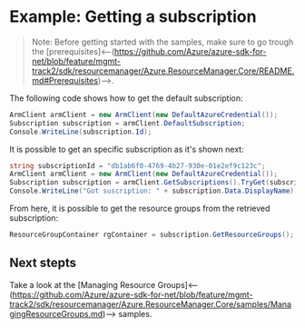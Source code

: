 # Example: Getting a subscription

>Note: Before getting started with the samples, make sure to go trough the [prerequisites]<--(https://github.com/Azure/azure-sdk-for-net/blob/feature/mgmt-track2/sdk/resourcemanager/Azure.ResourceManager.Core/README.md#Prerequisites)-->.

The following code shows how to get the default subscription:

```csharp
ArmClient armClient = new ArmClient(new DefaultAzureCredential());
Subscription subscription = armClient.DefaultSubscription;
Console.WriteLine(subscription.Id);
```

It is possible to get an specific subscription as it's shown next:

``` csharp
string subscriptionId = "db1ab6f0-4769-4b27-930e-01e2ef9c123c";
ArmClient armClient = new ArmClient(new DefaultAzureCredential());
Subscription subscription = armClient.GetSubscriptions().TryGet(subscriptionId);
Console.WriteLine("Got suscription: " + subscription.Data.DisplayName);
```

From here, it is possible to get the resource groups from the retrieved subscription:

```csharp
ResourceGroupContainer rgContainer = subscription.GetResourceGroups();
```

## Next stepts
Take a look at the [Managing Resource Groups]<--(https://github.com/Azure/azure-sdk-for-net/blob/feature/mgmt-track2/sdk/resourcemanager/Azure.ResourceManager.Core/samples/ManagingResourceGroups.md)--> samples.